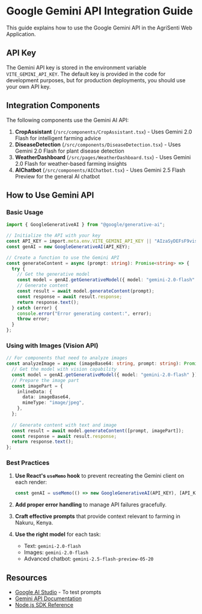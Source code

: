 # Google Gemini API Integration Guide

This guide explains how to use the Google Gemini API in the AgriSenti Web Application.

## API Key

The Gemini API key is stored in the environment variable `VITE_GEMINI_API_KEY`. The default key is provided in the code for development purposes, but for production deployments, you should use your own API key.

## Integration Components

The following components use the Gemini AI API:

1. **CropAssistant** (`/src/components/CropAssistant.tsx`) - Uses Gemini 2.0 Flash for intelligent farming advice
2. **DiseaseDetection** (`/src/components/DiseaseDetection.tsx`) - Uses Gemini 2.0 Flash for plant disease detection
3. **WeatherDashboard** (`/src/pages/WeatherDashboard.tsx`) - Uses Gemini 2.0 Flash for weather-based farming insights
4. **AIChatbot** (`/src/components/AIChatbot.tsx`) - Uses Gemini 2.5 Flash Preview for the general AI chatbot

## How to Use Gemini API

### Basic Usage

```typescript
import { GoogleGenerativeAI } from "@google/generative-ai";

// Initialize the API with your key
const API_KEY = import.meta.env.VITE_GEMINI_API_KEY || "AIzaSyDEFsF9visXbuZfNEvtPvC8wI_deQBH-ro";
const genAI = new GoogleGenerativeAI(API_KEY);

// Create a function to use the Gemini API
const generateContent = async (prompt: string): Promise<string> => {
  try {
    // Get the generative model
    const model = genAI.getGenerativeModel({ model: "gemini-2.0-flash" });
    // Generate content
    const result = await model.generateContent(prompt);
    const response = await result.response;
    return response.text();
  } catch (error) {
    console.error("Error generating content:", error);
    throw error;
  }
};
```

### Using with Images (Vision API)

```typescript
// For components that need to analyze images
const analyzeImage = async (imageBase64: string, prompt: string): Promise<string> => {
  // Get the model with vision capability
  const model = genAI.getGenerativeModel({ model: "gemini-2.0-flash" });
  // Prepare the image part
  const imagePart = {
    inlineData: {
      data: imageBase64,
      mimeType: "image/jpeg",
    },
  };
  
  // Generate content with text and image
  const result = await model.generateContent([prompt, imagePart]);
  const response = await result.response;
  return response.text();
};
```

### Best Practices

1. **Use React's `useMemo` hook** to prevent recreating the Gemini client on each render:

   ```typescript
   const genAI = useMemo(() => new GoogleGenerativeAI(API_KEY), [API_KEY]);
   ```

2. **Add proper error handling** to manage API failures gracefully.

3. **Craft effective prompts** that provide context relevant to farming in Nakuru, Kenya.

4. **Use the right model** for each task:
   - Text: `gemini-2.0-flash`
   - Images: `gemini-2.0-flash`
   - Advanced chatbot: `gemini-2.5-flash-preview-05-20`

## Resources

- [Google AI Studio](https://ai.google.dev/studio) - To test prompts
- [Gemini API Documentation](https://ai.google.dev/gemini-api/docs)
- [Node.js SDK Reference](https://github.com/google/generative-ai-js)
